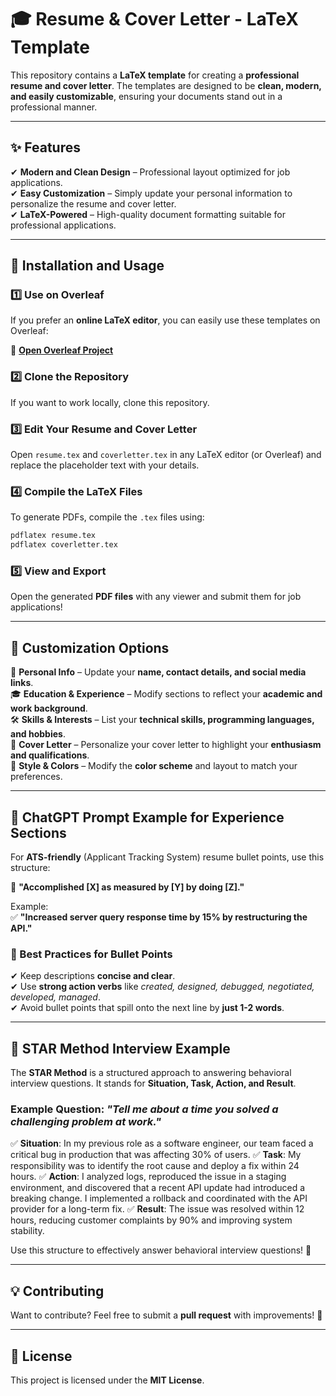 # 🎓 Resume & Cover Letter - LaTeX Template  

This repository contains a **LaTeX template** for creating a **professional resume and cover letter**. The templates are designed to be **clean, modern, and easily customizable**, ensuring your documents stand out in a professional manner.  

---

## ✨ Features  
✔ **Modern and Clean Design** – Professional layout optimized for job applications.  
✔ **Easy Customization** – Simply update your personal information to personalize the resume and cover letter.  
✔ **LaTeX-Powered** – High-quality document formatting suitable for professional applications.  

---

## 🚀 Installation and Usage  

### 1️⃣ **Use on Overleaf**  
If you prefer an **online LaTeX editor**, you can easily use these templates on Overleaf:  

🔗 **[Open Overleaf Project](https://www.overleaf.com)**  

### 2️⃣ **Clone the Repository**  
If you want to work locally, clone this repository.


### 3️⃣ **Edit Your Resume and Cover Letter**  
Open `resume.tex` and `coverletter.tex` in any LaTeX editor (or Overleaf) and replace the placeholder text with your details.  

### 4️⃣ **Compile the LaTeX Files**  
To generate PDFs, compile the `.tex` files using:  

```sh
pdflatex resume.tex
pdflatex coverletter.tex
```

### 5️⃣ **View and Export**  
Open the generated **PDF files** with any viewer and submit them for job applications!  

---

## 🎨 Customization Options  

📝 **Personal Info** – Update your **name, contact details, and social media links**.  
🎓 **Education & Experience** – Modify sections to reflect your **academic and work background**.  
🛠 **Skills & Interests** – List your **technical skills, programming languages, and hobbies**.  
📄 **Cover Letter** – Personalize your cover letter to highlight your **enthusiasm and qualifications**.  
🎨 **Style & Colors** – Modify the **color scheme** and layout to match your preferences.  

---

## 🤖 ChatGPT Prompt Example for Experience Sections  

For **ATS-friendly** (Applicant Tracking System) resume bullet points, use this structure:  

📌 **"Accomplished [X] as measured by [Y] by doing [Z]."**  

Example:  
✅ **"Increased server query response time by 15% by restructuring the API."**  

### 🔹 Best Practices for Bullet Points  
✔ Keep descriptions **concise and clear**.  
✔ Use **strong action verbs** like *created, designed, debugged, negotiated, developed, managed*.  
✔ Avoid bullet points that spill onto the next line by **just 1-2 words**.  

---

## 🎤 STAR Method Interview Example  

The **STAR Method** is a structured approach to answering behavioral interview questions. It stands for **Situation, Task, Action, and Result**.  

### Example Question: *"Tell me about a time you solved a challenging problem at work."*  

✅ **Situation**: In my previous role as a software engineer, our team faced a critical bug in production that was affecting 30% of users.
✅ **Task**: My responsibility was to identify the root cause and deploy a fix within 24 hours.
✅ **Action**: I analyzed logs, reproduced the issue in a staging environment, and discovered that a recent API update had introduced a breaking change. I implemented a rollback and coordinated with the API provider for a long-term fix.
✅ **Result**: The issue was resolved within 12 hours, reducing customer complaints by 90% and improving system stability.  

Use this structure to effectively answer behavioral interview questions! 🎯  

---

## 💡 Contributing  

Want to contribute? Feel free to submit a **pull request** with improvements! 🚀  

---

## 📜 License  

This project is licensed under the **MIT License**.  
